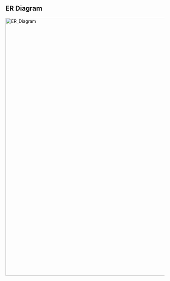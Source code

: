 ## ER Diagram
<img width="1999" height="817" alt="ER_Diagram" src="https://github.com/user-attachments/assets/ae98232f-f4c1-42fd-a4bd-daf864b02137" />
